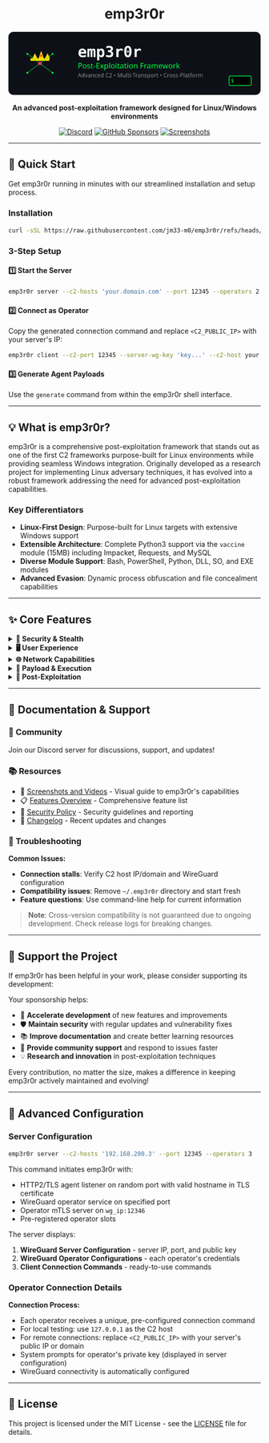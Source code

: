 <div align="center">
  
# emp3r0r

![emp3r0r Banner](./assets/logos/banner.svg)

**An advanced post-exploitation framework designed for Linux/Windows environments**

[![Discord](https://img.shields.io/badge/Discord-Join%20Server-7289da?style=for-the-badge&logo=discord&logoColor=white)](https://discord.gg/vU98aQtk9f)
[![GitHub Sponsors](https://img.shields.io/badge/GitHub-Sponsor-ff69b4?style=for-the-badge&logo=github&logoColor=white)](https://github.com/sponsors/jm33-m0)
[![Screenshots](https://img.shields.io/badge/View-Screenshots-blue?style=for-the-badge)](./Screenshots.md)

---

</div>

## 🚀 Quick Start

Get emp3r0r running in minutes with our streamlined installation and setup process.

### Installation

```bash
curl -sSL https://raw.githubusercontent.com/jm33-m0/emp3r0r/refs/heads/v3/install.sh | bash
```

### 3-Step Setup

#### 1️⃣ Start the Server

```bash
emp3r0r server --c2-hosts 'your.domain.com' --port 12345 --operators 2
```

#### 2️⃣ Connect as Operator

Copy the generated connection command and replace `<C2_PUBLIC_IP>` with your server's IP:

```bash
emp3r0r client --c2-port 12345 --server-wg-key 'key...' --c2-host your.domain.com
```

#### 3️⃣ Generate Agent Payloads

Use the `generate` command from within the emp3r0r shell interface.

---

## 💡 What is emp3r0r?

emp3r0r is a comprehensive post-exploitation framework that stands out as one of the first C2 frameworks purpose-built for Linux environments while providing seamless Windows integration. Originally developed as a research project for implementing Linux adversary techniques, it has evolved into a robust framework addressing the need for advanced post-exploitation capabilities.

### Key Differentiators

- **Linux-First Design**: Purpose-built for Linux targets with extensive Windows support
- **Extensible Architecture**: Complete Python3 support via the `vaccine` module (15MB) including Impacket, Requests, and MySQL
- **Diverse Module Support**: Bash, PowerShell, Python, DLL, SO, and EXE modules
- **Advanced Evasion**: Dynamic process obfuscation and file concealment capabilities

---

## ✨ Core Features

<details>
<summary><strong>🔐 Security & Stealth</strong></summary>

- **Advanced Evasion**

  - Dynamic `argv` manipulation for process listing obfuscation
  - File and PID concealment through Glibc hijacking
  - Anti-analysis capabilities

- **Secure Communications**
  - HTTP2/TLS-based command and control
  - UTLS implementation to defeat JA3 fingerprinting
  - KCP-based fast, multiplexed UDP tunneling
  - TOR and CDN proxy support
  - WireGuard + mTLS operator connections

</details>

<details>
<summary><strong>🖥️ User Experience</strong></summary>

- **Advanced CLI Interface**

  - Built on console and cobra frameworks
  - Comprehensive auto-completion with syntax highlighting
  - Multi-tasking through tmux integration
  - Bring Your Own Shell functionality (elvish support)

- **Enhanced Shell Experience**
  - SSH integration with PTY support
  - Windows compatibility with standard SSH clients
  - SFTP integration for remote file access

</details>

<details>
<summary><strong>🌐 Network Capabilities</strong></summary>

- **Network Traversal**
  - Automatic agent bridging via Shadowsocks proxy chain
  - Reverse proxy through SSH and KCP tunneling
  - External target access for unreachable endpoints
  - Bidirectional port mapping (TCP/UDP)
  - Agent-side Socks5 proxy with UDP support

</details>

<details>
<summary><strong>🔧 Payload & Execution</strong></summary>

- **Flexible Payload Delivery**

  - Multi-stage delivery for Linux and Windows
  - HTTP Listener with AES encryption and compression
  - DLL agent, Shellcode agent (Windows)
  - Shared Library stager (Linux)

- **In-Memory Execution**
  - Bash, PowerShell, Python, and ELF binaries
  - CGO ELF loader for memory-only execution
  - Process and shellcode injection
  - ELF binary patching for persistence

</details>

<details>
<summary><strong>🎯 Post-Exploitation</strong></summary>

- **Memory Forensics**

  - Cross-platform memory dumping
  - Windows mini-dump extraction (pypykatz compatible)

- **Additional Capabilities**
  - Bettercap integration
  - Multiple persistence mechanisms
  - OpenSSH credential harvesting
  - Privilege escalation tools and suggestions
  - System information collection
  - File management with integrity verification
  - Screenshot functionality
  - Log sanitization utilities

</details>

---

## 📖 Documentation & Support

### 💬 Community

Join our Discord server for discussions, support, and updates!

### 📚 Resources

- 📸 [Screenshots and Videos](./Screenshots.md) - Visual guide to emp3r0r's capabilities
- 📋 [Features Overview](./FEATURES.md) - Comprehensive feature list
- 📝 [Security Policy](./SECURITY.md) - Security guidelines and reporting
- 📜 [Changelog](./CHANGELOG.md) - Recent updates and changes

### 🐛 Troubleshooting

**Common Issues:**

- **Connection stalls**: Verify C2 host IP/domain and WireGuard configuration
- **Compatibility issues**: Remove `~/.emp3r0r` directory and start fresh
- **Feature questions**: Use command-line help for current information

> **Note**: Cross-version compatibility is not guaranteed due to ongoing development. Check release logs for breaking changes.

---

## 🤝 Support the Project

If emp3r0r has been helpful in your work, please consider supporting its development:

Your sponsorship helps:

- 🚀 **Accelerate development** of new features and improvements
- 🛡️ **Maintain security** with regular updates and vulnerability fixes
- 📚 **Improve documentation** and create better learning resources
- 🔧 **Provide community support** and respond to issues faster
- 💡 **Research and innovation** in post-exploitation techniques

Every contribution, no matter the size, makes a difference in keeping emp3r0r actively maintained and evolving!

---

## 🔧 Advanced Configuration

### Server Configuration

```bash
emp3r0r server --c2-hosts '192.168.200.3' --port 12345 --operators 3
```

This command initiates emp3r0r with:

- HTTP2/TLS agent listener on random port with valid hostname in TLS certificate
- WireGuard operator service on specified port
- Operator mTLS server on `wg_ip:12346`
- Pre-registered operator slots

The server displays:

1. **WireGuard Server Configuration** - server IP, port, and public key
2. **WireGuard Operator Configurations** - each operator's credentials
3. **Client Connection Commands** - ready-to-use commands

### Operator Connection Details

**Connection Process:**

- Each operator receives a unique, pre-configured connection command
- For local testing: use `127.0.0.1` as the C2 host
- For remote connections: replace `<C2_PUBLIC_IP>` with your server's public IP or domain
- System prompts for operator's private key (displayed in server configuration)
- WireGuard connectivity is automatically configured

---

## 📄 License

This project is licensed under the MIT License - see the [LICENSE](LICENSE) file for details.

